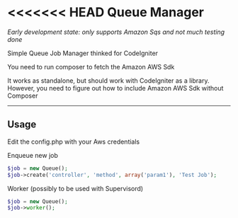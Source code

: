 <<<<<<< HEAD
Queue Manager
=========

*Early development state: only supports Amazon Sqs and not much testing done*

Simple Queue Job Manager thinked for CodeIgniter

You need to run composer to fetch the Amazon AWS Sdk

It works as standalone, but should work with CodeIgniter as a library. 
However, you need to figure out how to include Amazon AWS Sdk without Composer

***
Usage
--------------

Edit the config.php with your Aws credentials


Enqueue new job
```php
$job = new Queue();
$job->create('controller', 'method', array('param1'), 'Test Job');
```
Worker (possibly to be used with Supervisord)
```php
$job = new Queue();
$job->worker();
```